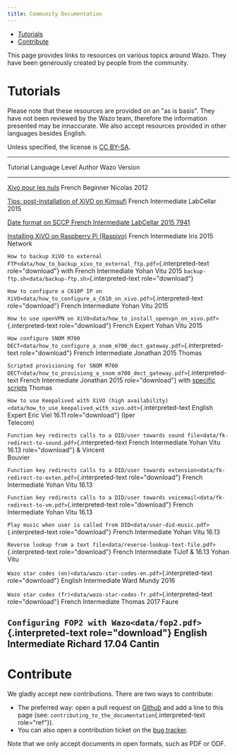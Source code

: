 ```yaml
---
title: Community Documentation
---
```


-   [Tutorials](#tutorials)
-   [Contribute](#contribute)

This page provides links to resources on various topics around Wazo.
They have been generously created by people from the community.

Tutorials
=========

Please note that these resources are provided on an \"as is basis\".
They have not been reviewed by the Wazo team, therefore the information
presented may be innaccurate. We also accept resources provided in other
languages besides English.

Unless specified, the license is [CC
BY-SA](https://creativecommons.org/licenses/by-sa/3.0/).

  --------------------------------------------------------------------------------------------------------------------------------------------------------------------------------
  Tutorial                                                                                                                         Language   Level          Author      Wazo
                                                                                                                                                                         Version
  -------------------------------------------------------------------------------------------------------------------------------- ---------- -------------- ----------- ---------
  [Xivo pour les nuls](http://xivopourlesnuls.wordpress.com)                                                                       French     Beginner       Nicolas     2012

  [Tips: post-installation of XiVO on Kimsufi]()                                                                                   French     Intermediate   LabCellar   2015

  [Date format on SCCP                                                                                                             French     Intermediate   LabCellar   2015
  7941](http://blog.labcellar.com/2015/02/06/xivo-probleme-daffichage-de-lheure-sur-cisco-7941-en-cas-de-redemarrage-dasterisk/)                                         

  [Installing XiVO on Raspberry Pi (Raspivo)](http://raspivo.io/installation-depuis-nos-depots.html)                               French     Intermediate   Iris        2015
                                                                                                                                                             Network     

  `How to backup XiVO to external FTP<data/how_to_backup_xivo_to_external_ftp.pdf>`{.interpreted-text role="download"} with        French     Intermediate   Yohan Vitu  2015
  `backup-ftp.sh<data/backup-ftp.sh>`{.interpreted-text role="download"}                                                                                                 

  `How to configure a C610P IP on XiVO<data/how_to_configure_a_C610_on_xivo.pdf>`{.interpreted-text role="download"}               French     Intermediate   Yohan Vitu  2015

  `How to use openVPN on XiVO<data/how_to_install_openvpn_on_xivo.pdf>`{.interpreted-text role="download"}                         French     Expert         Yohan Vitu  2015

  `How configure SNOM M700 DECT<data/how_to_configure_a_snom_m700_dect_gateway.pdf>`{.interpreted-text role="download"}            French     Intermediate   Jonathan    2015
                                                                                                                                                             Thomas      

  `Scripted provisioning for SNOM M700 DECT<data/how_to_provisiong_a_snom_m700_dect_gateway.pdf>`{.interpreted-text                French     Intermediate   Jonathan    2015
  role="download"} with [specific scripts](https://github.com/jthomas74/prov-m700)                                                                           Thomas      

  `How to use Keepalived with XiVO (high availability) <data/how_to_use_keepalived_with_xivo.odt>`{.interpreted-text               English    Expert         Eric Viel   16.11
  role="download"}                                                                                                                                           (Iper       
                                                                                                                                                             Telecom)    

  `Function key redirects calls to a DID/user towards sound file<data/fk-redirect-to-sound.pdf>`{.interpreted-text                 French     Intermediate   Yohan Vitu  16.13
  role="download"}                                                                                                                                           & Vincent   
                                                                                                                                                             Bouvier     

  `Function key redirects calls to a DID/user towards extension<data/fk-redirect-to-exten.pdf>`{.interpreted-text role="download"} French     Intermediate   Yohan Vitu  16.13

  `Function key redirects calls to a DID/user towards voicemail<data/fk-redirect-to-vm.pdf>`{.interpreted-text role="download"}    French     Intermediate   Yohan Vitu  16.13

  `Play music when user is called from DID<data/user-did-music.pdf>`{.interpreted-text role="download"}                            French     Intermediate   Yohan Vitu  16.13

  `Reverse lookup from a text file<data/reverse-lookup-text-file.pdf>`{.interpreted-text role="download"}                          French     Intermediate   TiJof &     16.13
                                                                                                                                                             Yohan Vitu  

  `Wazo star codes (en)<data/wazo-star-codes-en.pdf>`{.interpreted-text role="download"}                                           English    Intermediate   Ward Mundy  2016

  `Wazo star codes (fr)<data/wazo-star-codes-fr.pdf>`{.interpreted-text role="download"}                                           French     Intermediate   Thomas      2017
                                                                                                                                                             Faure       

  `Configuring FOP2 with Wazo<data/fop2.pdf>`{.interpreted-text role="download"}                                                   English    Intermediate   Richard     17.04
                                                                                                                                                             Cantin      
  --------------------------------------------------------------------------------------------------------------------------------------------------------------------------------

Contribute
==========

We gladly accept new contributions. There are two ways to contribute:

-   The preferred way: open a pull request on
    [Github](https://github.com/wazo-platform/wazo-doc) and add a line
    to this page (see:
    `contributing_to_the_documentation`{.interpreted-text role="ref"}).
-   You can also open a contribution ticket on the [bug
    tracker](https://projects.wazo.community/projects/xivo/issues).

Note that we only accept documents in open formats, such as PDF or ODF.
